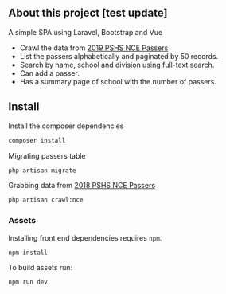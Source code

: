## About this project [test update]

A simple SPA using Laravel, Bootstrap and Vue

- Crawl the data from [2019 PSHS NCE Passers](http://www.pshs.edu.ph/nce2019/)
- List the passers alphabetically and paginated by 50 records.
- Search by name, school and division using full-text search.
- Can add a passer.
- Has a summary page of school with the number of passers.

## Install

Install the composer dependencies

```bash
composer install
```

Migrating passers table

```bash
php artisan migrate
```

Grabbing data from [2018 PSHS NCE Passers](http://www.pshs.edu.ph/nce2019/)
```bash
php artisan crawl:nce
```

### Assets

Installing front end dependencies requires `npm`.

```
npm install
```

To build assets run:

```bash
npm run dev
```
